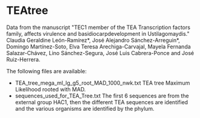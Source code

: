 # TEAtree
Data from the manuscript "TEC1 member of the TEA Transcription factors family, affects virulence and basidiocarpdevelopment in Ustilagomaydis." Claudia Geraldine León-Ramírez*, José Alejandro Sánchez-Arreguin*, Domingo Martínez-Soto, Elva Teresa Arechiga-Carvajal, Mayela Fernanda Salazar-Chávez, Lino Sánchez-Segura, José Luis Cabrera-Ponce and José Ruiz-Herrera.

The following files are available:
* TEA_tree_mega_ml_lg_g5_root_MAD_1000_nwk.txt TEA tree Maximum Likelihood rooted with MAD.
* sequences_used_for_TEA_Tree.txt The first 6 sequences are from the external group HAC1, then the different TEA sequences are identified and the various organisms are identified by the phylum.
